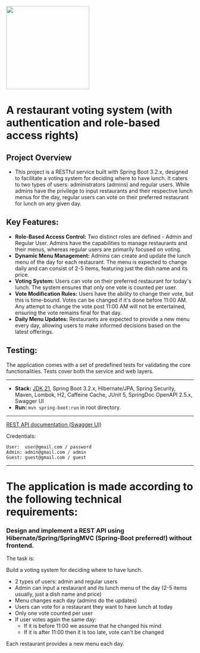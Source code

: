<img src="https://javaops.ru/static/img/logo/javaops_30.png" width="223" alt=""/>

# A restaurant voting system (with authentication and role-based access rights)

## Project Overview

- This project is a RESTful service built with Spring Boot 3.2.x, designed to facilitate a voting system for deciding
  where to have lunch. It caters to two types of users: administrators (admins) and regular users. While admins have the
  privilege to input restaurants and their respective lunch menus for the day, regular users can vote on their preferred
  restaurant for lunch on any given day.

## Key Features:

- **Role-Based Access Control:** Two distinct roles are defined - Admin and Regular User. Admins have the capabilities
  to
  manage restaurants and their menus, whereas regular users are primarily focused on voting.
- **Dynamic Menu Management:** Admins can create and update the lunch menu of the day for each restaurant. The menu is
  expected to change daily and can consist of 2-5 items, featuring just the dish name and its price.
- **Voting System:** Users can vote on their preferred restaurant for today's lunch. The system ensures that only one
  vote is counted per user.
- **Vote Modification Rules:** Users have the ability to change their vote, but this is time-bound. Votes can be changed
  if it's done before 11:00 AM. Any attempt to change the vote post 11:00 AM will not be entertained, ensuring the vote
  remains final for that day.
- **Daily Menu Updates:** Restaurants are expected to provide a new menu every day, allowing users to make informed
  decisions based on the latest offerings.

## Testing:

The application comes with a set of predefined tests for validating the core functionalities. Tests cover both the
service and web layers.

-------------------------------------------------------------

- **Stack:** [JDK 21](http://jdk.java.net/22/), Spring Boot 3.2.x, Hibernate/JPA, Spring Security, Maven, Lombok, H2,
  Caffeine Cache, JUnit 5, SpringDoc OpenAPI 2.5.x, Swagger UI
- **Run:** `mvn spring-boot:run` in root directory.

-------------------------------------------------------------
[REST API documentation (Swagger UI)](http://localhost:8080/)

Credentials:

```
User:  user@gmail.com / password
Admin: admin@gmail.com / admin
Guest: guest@gmail.com / guest
```

-------------------------------------------------------------

# The application is made according to the following technical requirements:

### Design and implement a REST API using Hibernate/Spring/SpringMVC (Spring-Boot preferred!) without frontend.

The task is:

Build a voting system for deciding where to have lunch.

- 2 types of users: admin and regular users
- Admin can input a restaurant and its lunch menu of the day (2-5 items usually, just a dish name and price)
- Menu changes each day (admins do the updates)
- Users can vote for a restaurant they want to have lunch at today
- Only one vote counted per user
- If user votes again the same day:
    * If it is before 11:00 we assume that he changed his mind
    * If it is after 11:00 then it is too late, vote can't be changed

Each restaurant provides a new menu each day.
